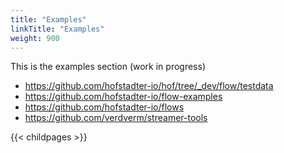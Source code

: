 ```yaml
---
title: "Examples"
linkTitle: "Examples"
weight: 900
---
```



This is the examples section (work in progress)

- https://github.com/hofstadter-io/hof/tree/_dev/flow/testdata
- https://github.com/hofstadter-io/flow-examples
- https://github.com/hofstadter-io/flows
- https://github.com/verdverm/streamer-tools


{{< childpages >}}

